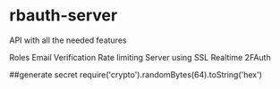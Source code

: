 # rbauth-server
API with all the needed features

Roles
Email Verification
Rate limiting
Server using SSL
Realtime
2FAuth


##generate secret
require('crypto').randomBytes(64).toString('hex')